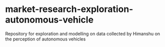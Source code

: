 # market-research-exploration-autonomous-vehicle
Repository for exploration and modelling on data collected by Himanshu on the perception of autonomous vehicles
